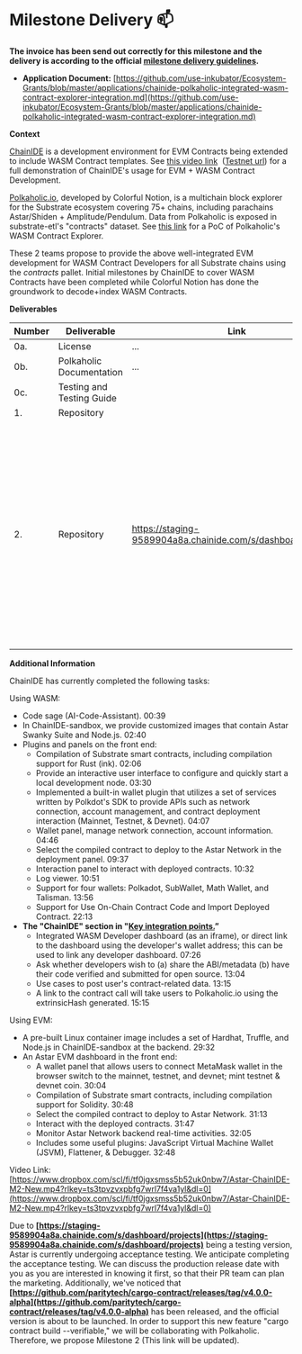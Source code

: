 # Milestone Delivery :mailbox:

**The invoice has been send out correctly for this milestone and the delivery is according to the official [milestone delivery guidelines](https://github.com/smart-contract-bounty/Support-Docs/blob/master/milestone-deliverables-guidelines.md).**

- **Application Document:** [https://github.com/use-inkubator/Ecosystem-Grants/blob/master/applications/chainide-polkaholic-integrated-wasm-contract-explorer-integration.md](https://github.com/use-inkubator/Ecosystem-Grants/blob/master/applications/chainide-polkaholic-integrated-wasm-contract-explorer-integration.md)

**Context** 

[ChainIDE](https://chainide.com/) is a development environment for EVM Contracts being extended to include WASM Contract templates. See [this video link](https://www.dropbox.com/scl/fi/tf0jgxsmss5b52uk0nbw7/Astar-ChainIDE-M2-New.mp4?rlkey=ts3tpvzvxpbfg7wrl7f4va1yl&dl=0)  ([Testnet url](https://staging-9589904a8a.chainide.com/s/dashboard/projects)) for a full demonstration of ChainIDE's usage for EVM + WASM Contract Development.

[Polkaholic.io](https://polkaholic.io/), developed by Colorful Notion, is a multichain block explorer for the Substrate ecosystem covering 75+ chains, including parachains Astar/Shiden + Amplitude/Pendulum. Data from Polkaholic is exposed in substrate-etl's "contracts" dataset. See [this link](https://analytics.polkaholic.io/superset/dashboard/021154ed-efe1-4538-a177-30ae5ef59911/) for a PoC of Polkaholic's WASM Contract Explorer.

These 2 teams propose to provide the above well-integrated EVM development for WASM Contract Developers for all Substrate chains using the *contracts* pallet. Initial milestones by ChainIDE to cover WASM Contracts have been completed while Colorful Notion has done the groundwork to decode+index WASM Contracts.

**Deliverables**

| Number | Deliverable | Link | Notes |
| --- | --- | --- | --- |
| 0a. | License | ... | ... |
| 0b. | Polkaholic Documentation | ... | ... |
| 0c. | Testing and Testing Guide |  |  |
| 1. | Repository |  |  |
| 2. | Repository | https://staging-9589904a8a.chainide.com/s/dashboard/projects | Please note that due to the nature of ChainIDE being semi-open source, some of its underlying functions are not open sourced. Hence, we cannot provide a opensource repository link. Thanks |

**Additional Information**

ChainIDE has currently completed the following tasks:

Using WASM:

- Code sage (AI-Code-Assistant). 00:39
- In ChainIDE-sandbox, we provide customized images that contain Astar Swanky Suite and Node.js. 02:40
- Plugins and panels on the front end:
    - Compilation of Substrate smart contracts, including compilation support for Rust (ink). 02:06
    - Provide an interactive user interface to configure and quickly start a local development node. 03:30
    - Implemented a built-in wallet plugin that utilizes a set of services written by Polkdot's SDK to provide APIs such as network connection, account management, and contract deployment interaction (Mainnet, Testnet, & Devnet). 04:07
    - Wallet panel, manage network connection, account information. 04:46
    - Select the compiled contract to deploy to the Astar Network in the deployment panel. 09:37
    - Interaction panel to interact with deployed contracts. 10:32
    - Log viewer. 10:51
    - Support for four wallets: Polkadot, SubWallet, Math Wallet, and Talisman. 13:56
    - Support for Use On-Chain Contract Code and Import Deployed Contract. 22:13
- **The "ChainIDE" section in "[Key integration points.](https://github.com/use-inkubator/Ecosystem-Grants/blob/master/applications/chainide-polkaholic-integrated-wasm-contract-explorer-integration.md?plain=1#L110)”**
    - Integrated WASM Developer dashboard (as an iframe), or direct link to the dashboard using the developer's wallet address; this can be used to link any developer dashboard. 07:26
    - Ask whether developers wish to (a) share the ABI/metadata (b) have their code verified and submitted for open source. 13:04
    - Use cases to post user's contract-related data. 13:15
    - A link to the contract call will take users to Polkaholic.io using the extrinsicHash generated. 15:15

Using EVM:

- A pre-built Linux container image includes a set of Hardhat, Truffle, and Node.js in ChainIDE-sandbox at the backend. 29:32
- An Astar EVM dashboard in the front end:
    - A wallet panel that allows users to connect MetaMask wallet in the browser switch to the mainnet, testnet, and devnet; mint testnet & devnet coin. 30:04
    - Compilation of Substrate smart contracts, including compilation support for Solidity. 30:48
    - Select the compiled contract to deploy to Astar Network. 31:13
    - Interact with the deployed contracts. 31:47
    - Monitor Astar Network backend real-time activities. 32:05
    - Includes some useful plugins: JavaScript Virtual Machine Wallet (JSVM), Flattener, & Debugger. 32:48

Video Link: 
[https://www.dropbox.com/scl/fi/tf0jgxsmss5b52uk0nbw7/Astar-ChainIDE-M2-New.mp4?rlkey=ts3tpvzvxpbfg7wrl7f4va1yl&dl=0](https://www.dropbox.com/scl/fi/tf0jgxsmss5b52uk0nbw7/Astar-ChainIDE-M2-New.mp4?rlkey=ts3tpvzvxpbfg7wrl7f4va1yl&dl=0)

Due to **[https://staging-9589904a8a.chainide.com/s/dashboard/projects](https://staging-9589904a8a.chainide.com/s/dashboard/projects)** being a testing version, Astar is currently undergoing acceptance testing. We anticipate completing the acceptance testing. We can discuss the production release date with you as you are interested in knowing it first, so that their PR team can plan the marketing. Additionally, we've noticed that **[https://github.com/paritytech/cargo-contract/releases/tag/v4.0.0-alpha](https://github.com/paritytech/cargo-contract/releases/tag/v4.0.0-alpha)** has been released, and the official version is about to be launched. In order to support this new feature "cargo contract build --verifiable," we will be collaborating with Polkaholic. Therefore, we propose Milestone 2 (This link will be updated).
